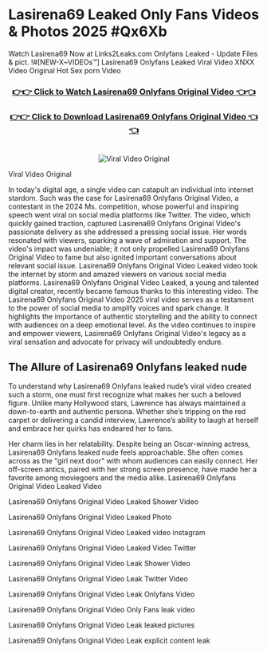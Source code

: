 # Lasirena69 Leaked Only Fans Videos & Photos 2025 #Qx6Xb

Watch Lasirena69 Now at Links2Leaks.com Onlyfans Leaked - Update Files & pict. !#[NEW-X~VIDEOs™] Lasirena69 Onlyfans Leaked Viral Video XNXX Video Original Hot Sex porn Video
<br>
<div align="center">
<h3><a href="https://links2leaks.com/lasirena69" rel="nofollow">👉👉 Click to Watch Lasirena69 Onlyfans Original Video 👈👈</a></h3>
<h3><a href="https://links2leaks.com/lasirena69" rel="nofollow">👉👉 Click to Download Lasirena69 Onlyfans Original Video 👈👈</a></h3>
<br>
<a href="https://links2leaks.com/lasirena69" rel="nofollow"><img src="https://i.ibb.co/Gkj2r4b/banner.png" alt="Viral Video Original" style="max-width: 100%; display: inline-block;" data-target="animated-image.originalImage"></a>
</div>

Viral Video Original

In today's digital age, a single video can catapult an individual into internet stardom. Such was the case for Lasirena69 Onlyfans Original Video, a contestant in the 2024 Ms. competition, whose powerful and inspiring speech went viral on social media platforms like Twitter.
The video, which quickly gained traction, captured Lasirena69 Onlyfans Original Video's passionate delivery as she addressed a pressing social issue. Her words resonated with viewers, sparking a wave of admiration and support. The video's impact was undeniable; it not only propelled Lasirena69 Onlyfans Original Video to fame but also ignited important conversations about relevant social issue.
Lasirena69 Onlyfans Original Video Leaked video took the internet by storm and amazed viewers on various social media platforms. Lasirena69 Onlyfans Original Video Leaked, a young and talented digital creator, recently became famous thanks to this interesting video.
The Lasirena69 Onlyfans Original Video 2025 viral video serves as a testament to the power of social media to amplify voices and spark change. It highlights the importance of authentic storytelling and the ability to connect with audiences on a deep emotional level. As the video continues to inspire and empower viewers, Lasirena69 Onlyfans Original Video's legacy as a viral sensation and advocate for privacy will undoubtedly endure.

<h2>The Allure of Lasirena69 Onlyfans leaked nude</h2>


To understand why Lasirena69 Onlyfans leaked nude’s viral video created such a storm, one must first recognize what makes her such a beloved figure. Unlike many Hollywood stars, Lawrence has always maintained a down-to-earth and authentic persona. Whether she’s tripping on the red carpet or delivering a candid interview, Lawrence’s ability to laugh at herself and embrace her quirks has endeared her to fans.

Her charm lies in her relatability. Despite being an Oscar-winning actress, Lasirena69 Onlyfans leaked nude feels approachable. She often comes across as the "girl next door" with whom audiences can easily connect. Her off-screen antics, paired with her strong screen presence, have made her a favorite among moviegoers and the media alike.
Lasirena69 Onlyfans Original Video Leaked Video

Lasirena69 Onlyfans Original Video Leaked Shower Video

Lasirena69 Onlyfans Original Video Leaked Photo

Lasirena69 Onlyfans Original Video Leaked video instagram

Lasirena69 Onlyfans Original Video Leaked Video Twitter

Lasirena69 Onlyfans Original Video Leak Shower Video

Lasirena69 Onlyfans Original Video Leak Twitter Video

Lasirena69 Onlyfans Original Video Leak Onlyfans Video

Lasirena69 Onlyfans Original Video Only Fans leak video

Lasirena69 Onlyfans Original Video Leak leaked pictures

Lasirena69 Onlyfans Original Video Leak explicit content leak